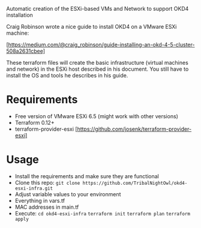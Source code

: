 Automatic creation of the ESXi-based VMs and Network to support OKD4 installation


Craig Robinson wrote a nice guide to install OKD4 on a VMware ESXi machine:

[https://medium.com/@craig_robinson/guide-installing-an-okd-4-5-cluster-508a2631cbee]

These terraform files will create the basic infrastructure (virtual machines and network) in the ESXi host described in his document.
You still have to install the OS and tools he describes in his guide.

# Requirements
- Free version of VMware ESXi 6.5 (might work with other versions)
- Terraform 0.12+
- terraform-provider-esxi [https://github.com/josenk/terraform-provider-esxi]

# Usage
- Install the requirements and make sure they are functional
- Clone this repo:
`git clone https://github.com/TribalNightOwl/okd4-esxi-infra.git`
- Adjust variable values to your environment
 - Everything in vars.tf
 - MAC addresses in main.tf
- Execute:
`cd okd4-esxi-infra`
`terraform init`
`terraform plan`
`terraform apply`